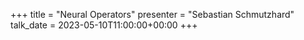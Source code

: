 +++
title = "Neural Operators"
presenter = "Sebastian Schmutzhard"
talk_date = 2023-05-10T11:00:00+00:00
+++

